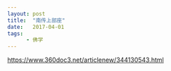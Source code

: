 ```yaml
---
layout: post
title:  "南传上部座"
date:   2017-04-01
tags:
      - 佛学
---
```



https://www.360doc3.net/articlenew/344130543.html


